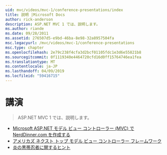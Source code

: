```yaml
---
uid: mvc/videos/mvc-1/conference-presentations/index
title: 説明 |Microsoft Docs
author: rick-anderson
description: ASP.NET MVC 1 では、説明します。
ms.author: riande
ms.date: 09/28/2011
ms.assetid: 276507d5-e9bd-46ba-8e98-32a8957504fa
msc.legacyurl: /mvc/videos/mvc-1/conference-presentations
msc.type: chapter
ms.openlocfilehash: 2e79c238f4cfa3d2bcf01105fdc1e3d6e55821b8
ms.sourcegitcommit: 0f1119340e4464720cfd16d0ff15764746ea1fea
ms.translationtype: MT
ms.contentlocale: ja-JP
ms.lasthandoff: 04/09/2019
ms.locfileid: "59416715"
---
```

# <a name="talks"></a>講演

> ASP.NET MVC 1 では、説明します。


- [Microsoft ASP.NET モデル ビュー コントローラー (MVC) で NerdDinner.com を作成する](creating-nerddinnercom-with-microsoft-aspnet-model-view-controller-mvc.md)
- [アメリカズ ネクスト トップ モデル ビュー コントローラー フレームワーク](americas-next-top-model-view-controller-framework.md)
- [炎の黒帯忍者に関するヒント](ninja-on-fire-black-belt-tips.md)
